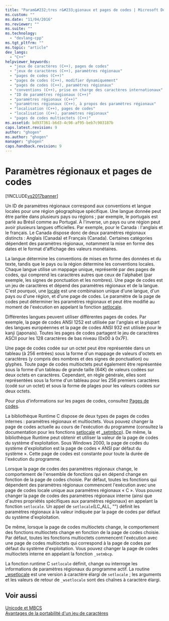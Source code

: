 ```yaml
---
title: "Param&#232;tres r&#233;gionaux et pages de codes | Microsoft Docs"
ms.custom: ""
ms.date: "11/04/2016"
ms.reviewer: ""
ms.suite: ""
ms.technology: 
  - "devlang-cpp"
ms.tgt_pltfrm: ""
ms.topic: "article"
dev_langs: 
  - "C++"
helpviewer_keywords: 
  - "jeux de caractères (C++), pages de codes"
  - "jeux de caractères (C++), paramètres régionaux"
  - "pages de codes (C++)"
  - "pages de codes (C++), modifier dynamiquement"
  - "pages de codes (C++), paramètres régionaux"
  - "conventions (C++), prise en charge des caractères internationaux"
  - "ID de paramètres régionaux (C++)"
  - "paramètres régionaux (C++)"
  - "paramètres régionaux (C++), à propos des paramètres régionaux"
  - "localisation (C++), pages de codes"
  - "localisation (C++), paramètres régionaux"
  - "pages de codes multioctets (C++)"
ms.assetid: bd937361-b6d3-4c98-af95-beb7c903187b
caps.latest.revision: 9
author: "ghogen"
ms.author: "ghogen"
manager: "ghogen"
caps.handback.revision: 9
---
```

# Param&#232;tres r&#233;gionaux et pages de codes
[!INCLUDE[vs2017banner](../assembler/inline/includes/vs2017banner.md)]

Un ID de paramètres régionaux correspond aux conventions et langue locales pour une région géographique spécifique.  Une langue donnée peut être parlée dans plusieurs pays ou régions ; par exemple, le portugais est parlé au Brésil comme au Portugal.  À l'inverse, un pays ou une région peut avoir plusieurs langues officielles.  Par exemple, pour le Canada : l'anglais et le français.  Le Canada dispose donc de deux paramètres régionaux distincts : Anglais \(Canada\) et Français \(Canada\).  Certaines catégories dépendent des paramètres régionaux, notamment la mise en forme des dates et le format d'affichage des valeurs monétaires.  
  
 La langue détermine les conventions de mises en forme des données et du texte, tandis que le pays ou la région détermine les conventions locales.  Chaque langue utilise un mappage unique, représenté par des pages de codes, qui comprend les caractères autres que ceux de l'alphabet \(par exemple, les signes de ponctuation et les nombres\).  Une page de codes est un jeu de caractères et dépend des paramètres régionaux et de la langue.  C'est pourquoi, une [locale](../c-runtime-library/locale.md) est une combinaison unique d'une langue, d'un pays ou d'une région, et d'une page de codes.  Le paramètre de la page de codes peut déterminer les paramètres régionaux et peut être modifié au moment de l'exécution en appelant la fonction [setlocale](../c-runtime-library/reference/setlocale-wsetlocale.md).  
  
 Différentes langues peuvent utiliser différentes pages de codes.  Par exemple, la page de codes ANSI 1252 est utilisée par l'anglais et la plupart des langues européennes et la page de codes ANSI 932 est utilisée pour le kanji \(japonais\).  Toutes les pages de codes partagent le jeu de caractères ASCII pour les 128 caractères de bas niveau \(0x00 à 0x7F\).  
  
 Une page de codes codée sur un octet peut être représentée dans un tableau \(à 256 entrées\) sous la forme d'un mappage de valeurs d'octets en caractères \(y compris des nombres et des signes de ponctuation\) ou glyphes.  Toute page de codes multioctets peut également être représentée sous la forme d'un tableau de grande taille \(64K\) de valeurs codées sur deux octets en caractères.  Cependant, en règle générale, elles sont représentées sous la forme d'un tableau pour les 256 premiers caractères \(codé sur un octet\) et sous la forme de plages pour les valeurs codées sur deux octets.  
  
 Pour plus d'informations sur les pages de codes, consultez [Pages de codes](../c-runtime-library/code-pages.md).  
  
 La bibliothèque Runtime C dispose de deux types de pages de codes internes : paramètres régionaux et multioctets.  Vous pouvez changer la page de codes actuelle au cours de l'exécution du programme \(consultez la documentation pour les fonctions [setlocale](../c-runtime-library/reference/setlocale-wsetlocale.md) et [\_setmbcp](../c-runtime-library/reference/setmbcp.md)\).  De même, la bibliothèque Runtime peut obtenir et utiliser la valeur de la page de codes du système d'exploitation.  Sous Windows 2000, la page de codes du système d'exploitation est la page de codes « ANSI par défaut du système ».  Cette page de codes est constante pour toute la durée de l'exécution du programme.  
  
 Lorsque la page de codes des paramètres régionaux change, le comportement de l'ensemble de fonctions qui en dépend change en fonction de la page de codes choisie.  Par défaut, toutes les fonctions qui dépendent des paramètres régionaux commencent l'exécution avec une page de codes locale unique aux paramètres régionaux « C ».  Vous pouvez changer la page de codes des paramètres régionaux interne \(ainsi que d'autres propriétés spécifiques aux paramètres régionaux\) en appelant la fonction `setlocale`.  Un appel de `setlocale`\(LC\_ALL, ""\) définit les paramètres régionaux à la valeur indiquée par la page de codes par défaut du système d'exploitation.  
  
 De même, lorsque la page de codes multioctets change, le comportement des fonctions multioctets change en fonction de la page de codes choisie.  Par défaut, toutes les fonctions multioctets commencent l'exécution avec une page de codes multioctets qui correspond à la page de codes par défaut du système d'exploitation.  Vous pouvez changer la page de codes multioctets interne en appelant la fonction `_setmbcp`.  
  
 La fonction runtime C `setlocale` définit, change ou interroge les informations de paramètres régionaux du programme actif.  La routine [\_wsetlocale](../c-runtime-library/reference/setlocale-wsetlocale.md) est une version à caractère élargi de `setlocale` ; les arguments et les valeurs de retour de `_wsetlocale` sont des chaînes à caractère élargi.  
  
## Voir aussi  
 [Unicode et MBCS](../text/unicode-and-mbcs.md)   
 [Avantages de la portabilité d'un jeu de caractères](../text/benefits-of-character-set-portability.md)